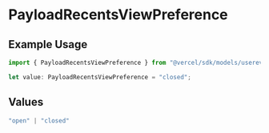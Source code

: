 # PayloadRecentsViewPreference

## Example Usage

```typescript
import { PayloadRecentsViewPreference } from "@vercel/sdk/models/userevent.js";

let value: PayloadRecentsViewPreference = "closed";
```

## Values

```typescript
"open" | "closed"
```